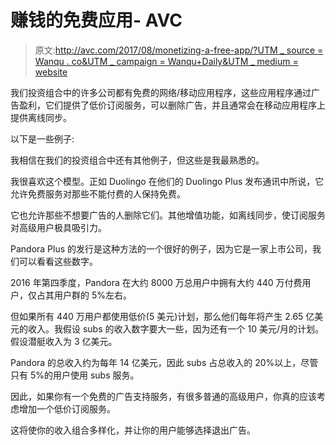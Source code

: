 # 赚钱的免费应用- AVC

> 原文:[http://avc.com/2017/08/monetizing-a-free-app/?UTM _ source = Wanqu . co&UTM _ campaign = Wanqu+Daily&UTM _ medium = website](http://avc.com/2017/08/monetizing-a-free-app/?utm_source=wanqu.co&utm_campaign=Wanqu+Daily&utm_medium=website)

我们投资组合中的许多公司都有免费的网络/移动应用程序，这些应用程序通过广告盈利，它们提供了低价订阅服务，可以删除广告，并且通常会在移动应用程序上提供离线同步。

以下是一些例子:

我相信在我们的投资组合中还有其他例子，但这些是我最熟悉的。

我很喜欢这个模型。正如 Duolingo 在他们的 Duolingo Plus 发布通讯中所说，它允许免费服务对那些不能付费的人保持免费。

它也允许那些不想要广告的人删除它们。其他增值功能，如离线同步，使订阅服务对高级用户极具吸引力。

Pandora Plus 的发行是这种方法的一个很好的例子，因为它是一家上市公司，我们可以看看这些数字。

2016 年第四季度，Pandora 在大约 8000 万总用户中拥有大约 440 万付费用户，仅占其用户群的 5%左右。

但如果所有 440 万用户都使用低价(5 美元)计划，那么他们每年将产生 2.65 亿美元的收入。我假设 subs 的收入数字要大一些，因为还有一个 10 美元/月的计划。假设潜艇收入为 3 亿美元。

Pandora 的总收入约为每年 14 亿美元，因此 subs 占总收入的 20%以上，尽管只有 5%的用户使用 subs 服务。

因此，如果你有一个免费的广告支持服务，有很多普通的高级用户，你真的应该考虑增加一个低价订阅服务。

这将使你的收入组合多样化，并让你的用户能够选择退出广告。